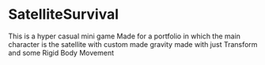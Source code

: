 # SatelliteSurvival
This is a hyper casual mini game Made for a portfolio in which the main character is the satellite with custom made gravity made with just Transform and some Rigid Body Movement
